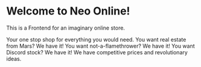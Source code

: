 # Welcome to Neo Online!

This is a Frontend for an imaginary online store.

Your one stop shop for everything you would need.
You want real estate from Mars? We have it! You want not-a-flamethrower? 
We have it! You want Discord stock? We have it!
We have competitive prices and revolutionary ideas.